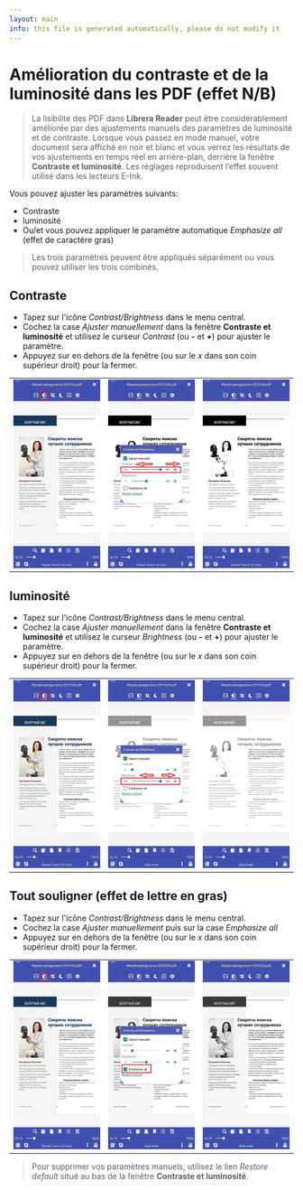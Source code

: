```yaml
---
layout: main
info: this file is generated automatically, please do not modify it
---
```


# Amélioration du contraste et de la luminosité dans les PDF (effet N/B)

> La lisibilité des PDF dans **Librera Reader** peut être considérablement améliorée par des ajustements manuels des paramètres de luminosité et de contraste. Lorsque vous passez en mode manuel, votre document sera affiché en noir et blanc et vous verrez les résultats de vos ajustements en temps réel en arrière-plan, derrière la fenêtre **Contraste et luminosité**.
> Les réglages reproduisent l’effet souvent utilisé dans les lecteurs E-Ink.

Vous pouvez ajuster les paramètres suivants:
* Contraste
* luminosité
* Ou/et vous pouvez appliquer le paramètre automatique _Emphasize all_ (effet de caractère gras)

> Les trois paramètres peuvent être appliqués séparément ou vous pouvez utiliser les trois combinés.

## Contraste
* Tapez sur l'icône _Contrast/Brightness_ dans le menu central.
* Cochez la case _Ajuster manuellement_ dans la fenêtre **Contraste et luminosité** et utilisez le curseur _Contrast_ (ou **-** et **+**) pour ajuster le paramètre.
* Appuyez sur en dehors de la fenêtre (ou sur le _x_ dans son coin supérieur droit) pour la fermer.

||||
|-|-|-|
|![](10.jpg)|![](11.jpg)|![](12.jpg)|

## luminosité
* Tapez sur l'icône _Contrast/Brightness_ dans le menu central.
* Cochez la case _Ajuster manuellement_ dans la fenêtre **Contraste et luminosité** et utilisez le curseur _Brightness_ (ou **-** et **+**) pour ajuster le paramètre.
* Appuyez sur en dehors de la fenêtre (ou sur le _x_ dans son coin supérieur droit) pour la fermer.

||||
|-|-|-|
|![](20.jpg)|![](21.jpg)|![](222.jpg)|

## Tout souligner (effet de lettre en gras)
* Tapez sur l'icône _Contrast/Brightness_ dans le menu central.
* Cochez la case _Ajuster manuellement_ puis sur la case _Emphasize all_
* Appuyez sur en dehors de la fenêtre (ou sur le _x_ dans son coin supérieur droit) pour la fermer.

||||
|-|-|-|
|![](30.jpg)|![](31.jpg)|![](32.jpg)|

> Pour supprimer vos paramètres manuels, utilisez le lien _Restore default_ situé au bas de la fenêtre **Contraste et luminosité**.

